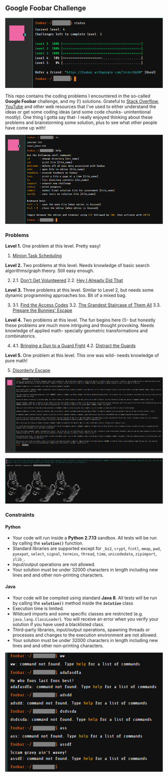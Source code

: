 ## Google Foobar Challenge

![Foobar progress](https://github.com/dhruba018/Google_Foobar/blob/master/Figures/foobar_progress41.png)

This repo contains the coding problems I encountered in the so-called **Google Foobar** challenge, and my (!) solutions. Grateful to [Stack Overflow](https://stackoverflow.com/), [YouTube](https://youtube.com/) and other web resources that I've used to either understand the ideas or get some coding ideas (and some code chunks- unintentional mostly). One thing I gotta say that- I really enjoyed thinking about these problems and brainstorming some solution, plus to see what other people have come up with!  

![Foobar window](https://github.com/dhruba018/Google_Foobar/blob/master/Figures/foobar_window.png)

### Problems
**Level 1.** One problem at this level. Pretty easy!  

1.    [Minion Task Scheduling](https://github.com/dhruba018/Google_Foobar/tree/master/Problem_1)

**Level 2.** Two problems at this level. Needs knowledge of basic search algorithms/graph theory. Still easy enough.  

2.
	2.1.    [Don't Get Volunteered](https://github.com/dhruba018/Google_Foobar/tree/master/Problem_2.1)
	2.2.    [Hey I Already Did That](https://github.com/dhruba018/Google_Foobar/tree/master/Problem_2.2)

**Level 3.** Three problems at this level. Similar to Level 2, but needs some dynamic programming approaches too. Bit of a mixed bag.  

3.
	3.1.    [Find the Access Codes](https://github.com/dhruba018/Google_Foobar/tree/master/Problem_3.1)
	3.2.    [The Grandest Staircase of Them All](https://github.com/dhruba018/Google_Foobar/tree/master/Problem_3.2)
	3.3.    [Prepare the Bunnies' Escape](https://github.com/dhruba018/Google_Foobar/tree/master/Problem_3.3)

**Level 4.** Two problems at this level. The fun begins here (!)- but honestly these problems are much more intriguing and thought provoking. Needs knowledge of applied math- specially geometric transformations and combinatorics.  

4.
	4.1.    [Bringing a Gun to a Guard Fight](https://github.com/dhruba018/Google_Foobar/tree/master/Problem_4.1)
	4.2.    [Distract the Guards](https://github.com/dhruba018/Google_Foobar/tree/master/Problem_4.2)

**Level 5.** One problem at this level. This one was wild- needs knowledge of pure math!  

5.    [Disorderly Escape](https://github.com/dhruba018/Google_Foobar/tree/master/Problem_5)


![Foobar journal](https://github.com/dhruba018/Google_Foobar/blob/master/Figures/foobar_journal_full.png)

![Foobar finished](https://github.com/dhruba018/Google_Foobar/blob/master/Figures/foobar_finished2.png)


### Constraints

#### Python
* Your code will run inside a **Python 2.7.13** sandbox. All tests will be run by calling the **`solution()`** function.  
* Standard libraries are supported except for `_bz2`, `crypt`, `fcntl`, `mmap`, `pwd`, `pyexpat`, `select`, `signal`, `termios`, `thread`, `time`, `unicodedata`, `zipimport`, `zlib_`.  
* Input/output operations are not allowed.  
* Your solution must be under 32000 characters in length including new lines and and other non-printing characters.  

#### Java
* Your code will be compiled using standard **Java 8**. All tests will be run by calling the **`solution()`** method inside the **_`Solution`_** class  
* Execution time is limited.  
* Wildcard imports and some specific classes are restricted (e.g. `java.lang.ClassLoader`). You will receive an error when you verify your solution if you have used a blacklisted class.  
* Third-party libraries, input/output operations, spawning threads or processes and changes to the execution environment are not allowed.  
* Your solution must be under 32000 characters in length including new lines and and other non-printing characters.  

![Foobar fun](https://github.com/dhruba018/Google_Foobar/blob/master/Figures/foobar_fun_errmsg.png)
